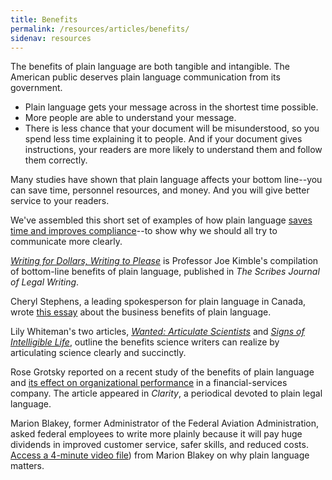 ```yaml
---
title: Benefits
permalink: /resources/articles/benefits/
sidenav: resources
---
```


The benefits of plain language are both tangible and intangible. The American public deserves plain language communication from its government.

- Plain language gets your message across in the shortest time possible.
- More people are able to understand your message.
- There is less chance that your document will be misunderstood, so you spend less time explaining it to people. And if your document gives instructions, your readers are more likely to understand them and follow them correctly.

Many studies have shown that plain language affects your bottom line--you can save time, personnel resources, and money. And you will give better service to your readers.

We've assembled this short set of examples of how plain language [saves time and improves compliance](bottomline.cfm)--to show why we should all try to communicate more clearly.

[_Writing for Dollars, Writing to Please_](http://www.plainlanguagenetwork.org/kimble/dollars.htm) is Professor Joe Kimble's compilation of bottom-line benefits of plain language, published in _The Scribes Journal of Legal Writing_.

Cheryl Stephens, a leading spokesperson for plain language in Canada, wrote [this essay](http://www.plainlanguagenetwork.org/stephens/bzneeds.html) about the business benefits of plain language.

Lily Whiteman's two articles, _[Wanted: Articulate Scientists](http://sciencecareers.sciencemag.org/career_development/previous_issues/articles/0700/wanted_articulate_scientists)_ and _[Signs of Intelligible Life](http://sciencecareers.sciencemag.org/career_development/previous_issues/articles/0700/signs_of_intelligible_life/)_, outline the benefits science writers can realize by articulating science clearly and succinctly.

Rose Grotsky reported on a recent study of the benefits of plain language and [its effect on organizational performance](grotsky.cfm) in a financial-services company. The article appeared in _Clarity_, a periodical devoted to plain legal language.

Marion Blakey, former Administrator of the Federal Aviation Administration, asked federal employees to write more plainly because it will pay huge dividends in improved customer service, safer skills, and reduced costs. [Access a 4-minute video file](http://www.faa.gov/library/media_library/plain_language/')) from Marion Blakey on why plain language matters.
